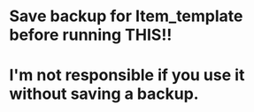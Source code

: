 # Save backup for Item_template before running THIS!!
# I'm not responsible if you use it without saving a backup.
